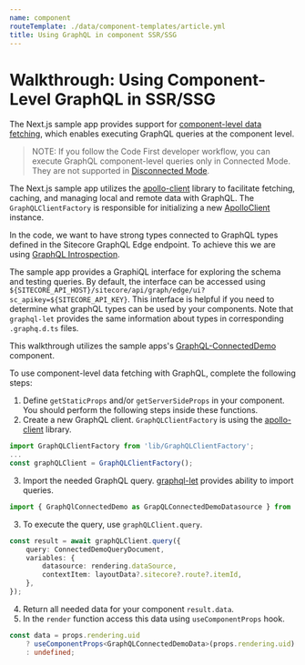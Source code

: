 ```yaml
---
name: component
routeTemplate: ./data/component-templates/article.yml
title: Using GraphQL in component SSR/SSG
---
```

# Walkthrough: Using Component-Level GraphQL in SSR/SSG

The Next.js sample app provides support for [component-level data fetching](/docs/nextjs/data-fetching/component-level-data-fetching), which enables executing GraphQL queries at the component level.

> NOTE: If you follow the Code First developer workflow, you can execute GraphQL component-level queries only in Connected Mode. They are not supported in [Disconnected Mode](/docs/techniques/working-disconnected/disconnected-overview).

The Next.js sample app utilizes the [apollo-client](https://www.apollographql.com/docs/react/) library to facilitate fetching, caching, and managing local and remote data with GraphQL. The `GraphQLClientFactory` is responsible for initializing a new [ApolloClient](https://www.apollographql.com/docs/react/api/core/ApolloClient) instance. 

In the code, we want to have strong types connected to GraphQL types defined in the Sitecore GraphQL Edge endpoint. To achieve this we are using [GraphQL Introspection](/docs/nextjs/graphql/introspection/).

The sample app provides a GraphiQL interface for exploring the schema and testing queries. By default, the interface can be accessed using `${SITECORE_API_HOST}/sitecore/api/graph/edge/ui?sc_apikey=${SITECORE_API_KEY}`. This interface is helpful if you need to determine what graphQL types can be used by your components. Note that `graphql-let` provides the same information about types in corresponding `.graphq.d.ts` files.

This walkthrough utilizes the sample apps's [GraphQL-ConnectedDemo](https://github.com/Sitecore/jss/blob/master/samples/nextjs/src/components/graphql/GraphQL-ConnectedDemo.tsx) component. 

To use component-level data fetching with GraphQL, complete the following steps:

1. Define `getStaticProps` and/or `getServerSideProps` in your component. You should perform the following steps inside these functions.
2. Create a new GraphQL client. `GraphQLClientFactory` is using the [apollo-client](https://www.apollographql.com/docs/react) library.
```ts
import GraphQLClientFactory from 'lib/GraphQLClientFactory';
...
const graphQLClient = GraphQLClientFactory();
```
3. Import the needed GraphQL query. [graphql-let](https://github.com/piglovesyou/graphql-let) provides ability to import queries.
```ts
import { GraphQlConnectedDemo as GrapQLConnectedDemoDatasource } from './GraphQL-ConnectedDemo.graphql';
```
3. To execute the query, use `graphQLClient.query`.
```ts
const result = await graphQLClient.query({
	query: ConnectedDemoQueryDocument,
	variables: {
		datasource: rendering.dataSource,
		contextItem: layoutData?.sitecore?.route?.itemId,
	},
});
```
4. Return all needed data for your component `result.data`.
5. In the `render` function access this data using `useComponentProps` hook.
```ts
const data = props.rendering.uid
	? useComponentProps<GraphQLConnectedDemoData>(props.rendering.uid)
	: undefined;
```
